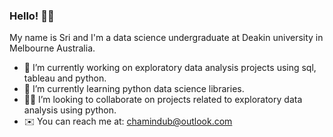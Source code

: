 ### Hello! 👋🏽

My name is Sri and I'm a data science undergraduate at Deakin university in Melbourne Australia.

- 🔭 I’m currently working on exploratory data analysis projects using sql, tableau and python.
- 🚀 I’m currently learning python data science libraries.
- 🤝🏽 I’m looking to collaborate on projects related to exploratory data analysis using python.
- ✉️ You can reach me at: chamindub@outlook.com

<!--
**chamindub/chamindub** is a ✨ _special_ ✨ repository because its `README.md` (this file) appears on your GitHub profile.

Here are some ideas to get you started:

- 🔭 I’m currently working on ...
- 🌱 I’m currently learning ...
- 👯 I’m looking to collaborate on ...
- 🤔 I’m looking for help with ...
- 💬 Ask me about ...
- 📫 How to reach me: ...
- 😄 Pronouns: ...
- ⚡ Fun fact: ...
-->
